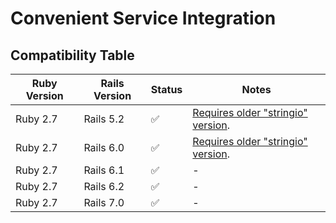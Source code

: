 # Convenient Service Integration

## Compatibility Table

| Ruby Version | Rails Version | Status | Notes |
| - | - | - | - |
| Ruby 2.7 | Rails 5.2 | ✅ | [Requires older "stringio" version](https://stackoverflow.com/a/73228547/12201472). |
| Ruby 2.7 | Rails 6.0 | ✅ | [Requires older "stringio" version](https://stackoverflow.com/a/73228547/12201472). |
| Ruby 2.7 | Rails 6.1 | ✅ | - |
| Ruby 2.7 | Rails 6.2 | ✅ | - |
| Ruby 2.7 | Rails 7.0 | ✅ | - |
